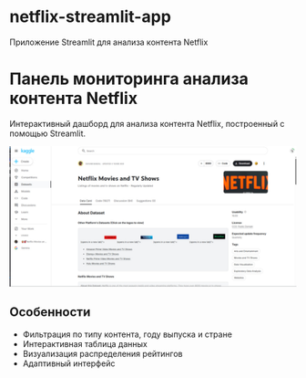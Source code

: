 # netflix-streamlit-app
 Приложение Streamlit для анализа контента Netflix
# Панель мониторинга анализа контента Netflix

Интерактивный дашборд для анализа контента Netflix, построенный с помощью Streamlit.

![Screenshot](screenshot.png)

## Особенности
- Фильтрация по типу контента, году выпуска и стране
- Интерактивная таблица данных
- Визуализация распределения рейтингов
- Адаптивный интерфейс

